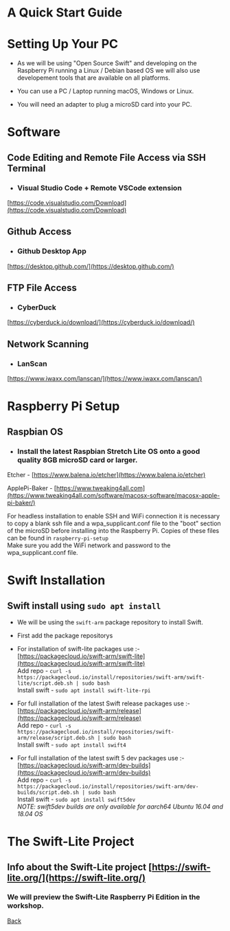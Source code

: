 # A Quick Start Guide

# Setting Up Your PC
* As we will be using "Open Source Swift" and developing on the Raspberry Pi running a Linux / Debian based OS we will also use developement tools that are available on all platforms.

* You can use a PC / Laptop running macOS, Windows or Linux.

* You will need an adapter to plug a microSD card into your PC.

# Software 
## Code Editing and Remote File Access via SSH Terminal
* ### Visual Studio Code + Remote VSCode extension
[https://code.visualstudio.com/Download](https://code.visualstudio.com/Download)

## Github Access
* ### Github Desktop App
[https://desktop.github.com/](https://desktop.github.com/)

## FTP File Access
* ### CyberDuck
[https://cyberduck.io/download/](https://cyberduck.io/download/)

## Network Scanning
* ### LanScan
[https://www.iwaxx.com/lanscan/](https://www.iwaxx.com/lanscan/)

# Raspberry Pi Setup

## Raspbian OS
* ### Install the latest Raspbian Stretch Lite OS onto a good quality 8GB microSD card or larger.
Etcher - [https://www.balena.io/etcher](https://www.balena.io/etcher)

ApplePi-Baker - [https://www.tweaking4all.com](https://www.tweaking4all.com/software/macosx-software/macosx-apple-pi-baker/)

For headless installation to enable SSH and WiFi connection it is necessary to copy a blank ssh file and a wpa_supplicant.conf file to the "boot" section of the microSD before installing into the Raspberry Pi. Copies of these files can be found in `raspberry-pi-setup`  
Make sure you add the WiFi network and password to the wpa_supplicant.conf file.

# Swift Installation
## Swift install using `sudo apt install`
* We will be using the `swift-arm` package repository to install Swift.

* First add the package repositorys  
* For installation of swift-lite packages use :-  
[https://packagecloud.io/swift-arm/swift-lite](https://packagecloud.io/swift-arm/swift-lite)  
Add repo - `curl -s https://packagecloud.io/install/repositories/swift-arm/swift-lite/script.deb.sh | sudo bash`  
Install swift - `sudo apt install swift-lite-rpi`
* For full installation of the latest Swift release packages use :-  
[https://packagecloud.io/swift-arm/release](https://packagecloud.io/swift-arm/release)  
Add repo - `curl -s https://packagecloud.io/install/repositories/swift-arm/release/script.deb.sh | sudo bash`  
Install swift - `sudo apt install swift4`

* For full installation of the latest swift 5 dev packages use :-  
[https://packagecloud.io/swift-arm/dev-builds](https://packagecloud.io/swift-arm/dev-builds)  
Add repo - `curl -s https://packagecloud.io/install/repositories/swift-arm/dev-builds/script.deb.sh | sudo bash`  
Install swift - `sudo apt install swift5dev`  
*NOTE: swift5dev builds are only available for aarch64 Ubuntu 16.04 and 18.04 OS*

# The Swift-Lite Project
## Info about the Swift-Lite project [https://swift-lite.org/](https://swift-lite.org/)
### We will preview the Swift-Lite Raspberry Pi Edition in the workshop.

[Back](README.md)

